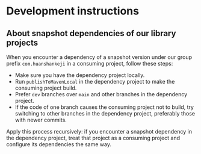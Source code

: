 # Development instructions

## About snapshot dependencies of our library projects

When you encounter a dependency of a snapshot version under our group prefix `com.huanshankeji` in a consuming project, follow these steps:

- Make sure you have the dependency project locally.
- Run `publishToMavenLocal` in the dependency project to make the consuming project build.
- Prefer `dev` branches over `main` and other branches in the dependency project.
- If the code of one branch causes the consuming project not to build, try switching to other branches in the dependency project, preferably those with newer commits.

Apply this process recursively: if you encounter a snapshot dependency in the dependency project, treat that project as a consuming project and configure its dependencies the same way.
